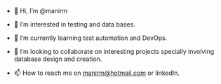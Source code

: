 - 👋 Hi, I’m @manirm
- 👀 I’m interested in testing and data bases.
- 🌱 I’m currently learning test automation and DevOps.
- 💞️ I’m looking to collaborate on interesting projects specially involving database design and creation.

- 📫 How to reach me on manirm@hotmail.com or linkedIn.

<!---
manirkm/manirkm is a ✨ special ✨ repository because its `README.md` (this file) appears on your GitHub profile.
You can click the Preview link to take a look at your changes.
--->
